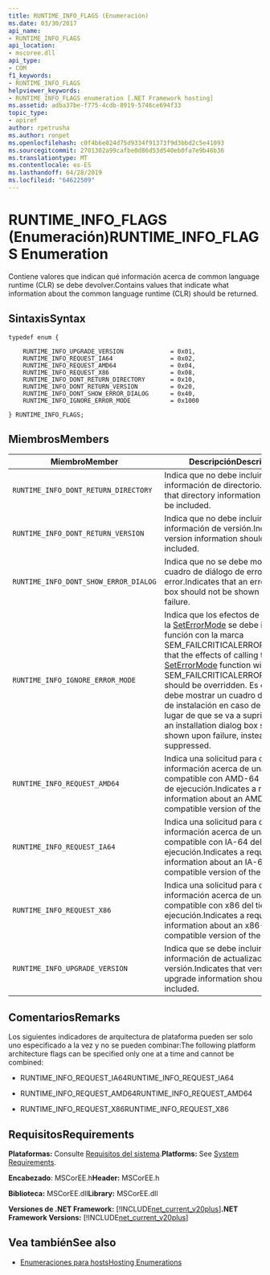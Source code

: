 ```yaml
---
title: RUNTIME_INFO_FLAGS (Enumeración)
ms.date: 03/30/2017
api_name:
- RUNTIME_INFO_FLAGS
api_location:
- mscoree.dll
api_type:
- COM
f1_keywords:
- RUNTIME_INFO_FLAGS
helpviewer_keywords:
- RUNTIME_INFO_FLAGS enumeration [.NET Framework hosting]
ms.assetid: adba37be-f775-4cdb-8919-5746ce694f33
topic_type:
- apiref
author: rpetrusha
ms.author: ronpet
ms.openlocfilehash: c0f4b6e024d75d9334f91373f9d3bbd2c5e41093
ms.sourcegitcommit: 2701302a99cafbe0d86d53d540eb0fa7e9b46b36
ms.translationtype: MT
ms.contentlocale: es-ES
ms.lasthandoff: 04/28/2019
ms.locfileid: "64622509"
---
```

# <a name="runtimeinfoflags-enumeration"></a><span data-ttu-id="f1e81-102">RUNTIME_INFO_FLAGS (Enumeración)</span><span class="sxs-lookup"><span data-stu-id="f1e81-102">RUNTIME_INFO_FLAGS Enumeration</span></span>
<span data-ttu-id="f1e81-103">Contiene valores que indican qué información acerca de common language runtime (CLR) se debe devolver.</span><span class="sxs-lookup"><span data-stu-id="f1e81-103">Contains values that indicate what information about the common language runtime (CLR) should be returned.</span></span>  
  
## <a name="syntax"></a><span data-ttu-id="f1e81-104">Sintaxis</span><span class="sxs-lookup"><span data-stu-id="f1e81-104">Syntax</span></span>  
  
```  
typedef enum {  
  
    RUNTIME_INFO_UPGRADE_VERSION             = 0x01,  
    RUNTIME_INFO_REQUEST_IA64                = 0x02,  
    RUNTIME_INFO_REQUEST_AMD64               = 0x04,  
    RUNTIME_INFO_REQUEST_X86                 = 0x08,  
    RUNTIME_INFO_DONT_RETURN_DIRECTORY       = 0x10,  
    RUNTIME_INFO_DONT_RETURN_VERSION         = 0x20,  
    RUNTIME_INFO_DONT_SHOW_ERROR_DIALOG      = 0x40,  
    RUNTIME_INFO_IGNORE_ERROR_MODE           = 0x1000  
  
} RUNTIME_INFO_FLAGS;  
```  
  
## <a name="members"></a><span data-ttu-id="f1e81-105">Miembros</span><span class="sxs-lookup"><span data-stu-id="f1e81-105">Members</span></span>  
  
|<span data-ttu-id="f1e81-106">Miembro</span><span class="sxs-lookup"><span data-stu-id="f1e81-106">Member</span></span>|<span data-ttu-id="f1e81-107">Descripción</span><span class="sxs-lookup"><span data-stu-id="f1e81-107">Description</span></span>|  
|------------|-----------------|  
|`RUNTIME_INFO_DONT_RETURN_DIRECTORY`|<span data-ttu-id="f1e81-108">Indica que no debe incluirse la información de directorio.</span><span class="sxs-lookup"><span data-stu-id="f1e81-108">Indicates that directory information should not be included.</span></span>|  
|`RUNTIME_INFO_DONT_RETURN_VERSION`|<span data-ttu-id="f1e81-109">Indica que no debe incluirse la información de versión.</span><span class="sxs-lookup"><span data-stu-id="f1e81-109">Indicates that version information should not be included.</span></span>|  
|`RUNTIME_INFO_DONT_SHOW_ERROR_DIALOG`|<span data-ttu-id="f1e81-110">Indica que no se debe mostrar un cuadro de diálogo de error tras un error.</span><span class="sxs-lookup"><span data-stu-id="f1e81-110">Indicates that an error dialog box should not be shown upon failure.</span></span>|  
|`RUNTIME_INFO_IGNORE_ERROR_MODE`|<span data-ttu-id="f1e81-111">Indica que los efectos de la llamada a la [SetErrorMode](https://go.microsoft.com/fwlink/p/?LinkId=255242) se debe invalidar la función con la marca SEM_FAILCRITICALERRORS.</span><span class="sxs-lookup"><span data-stu-id="f1e81-111">Indicates that the effects of calling the [SetErrorMode](https://go.microsoft.com/fwlink/p/?LinkId=255242) function with the SEM_FAILCRITICALERRORS flag should be overridden.</span></span> <span data-ttu-id="f1e81-112">Es decir, se debe mostrar un cuadro de diálogo de instalación en caso de error, en lugar de que se va a suprimir.</span><span class="sxs-lookup"><span data-stu-id="f1e81-112">That is, an installation dialog box should be shown upon failure, instead of being suppressed.</span></span>|  
|`RUNTIME_INFO_REQUEST_AMD64`|<span data-ttu-id="f1e81-113">Indica una solicitud para obtener información acerca de una versión compatible con AMD-64 del tiempo de ejecución.</span><span class="sxs-lookup"><span data-stu-id="f1e81-113">Indicates a request for information about an AMD-64-compatible version of the runtime.</span></span>|  
|`RUNTIME_INFO_REQUEST_IA64`|<span data-ttu-id="f1e81-114">Indica una solicitud para obtener información acerca de una versión compatible con IA-64 del tiempo de ejecución.</span><span class="sxs-lookup"><span data-stu-id="f1e81-114">Indicates a request for information about an IA-64-compatible version of the runtime.</span></span>|  
|`RUNTIME_INFO_REQUEST_X86`|<span data-ttu-id="f1e81-115">Indica una solicitud para obtener información acerca de una versión compatible con x86 del tiempo de ejecución.</span><span class="sxs-lookup"><span data-stu-id="f1e81-115">Indicates a request for information about an x86-compatible version of the runtime.</span></span>|  
|`RUNTIME_INFO_UPGRADE_VERSION`|<span data-ttu-id="f1e81-116">Indica que se debe incluir información de actualización de versión.</span><span class="sxs-lookup"><span data-stu-id="f1e81-116">Indicates that version upgrade information should be included.</span></span>|  
  
## <a name="remarks"></a><span data-ttu-id="f1e81-117">Comentarios</span><span class="sxs-lookup"><span data-stu-id="f1e81-117">Remarks</span></span>  
 <span data-ttu-id="f1e81-118">Los siguientes indicadores de arquitectura de plataforma pueden ser solo uno especificado a la vez y no se pueden combinar:</span><span class="sxs-lookup"><span data-stu-id="f1e81-118">The following platform architecture flags can be specified only one at a time and cannot be combined:</span></span>  
  
- <span data-ttu-id="f1e81-119">RUNTIME_INFO_REQUEST_IA64</span><span class="sxs-lookup"><span data-stu-id="f1e81-119">RUNTIME_INFO_REQUEST_IA64</span></span>  
  
- <span data-ttu-id="f1e81-120">RUNTIME_INFO_REQUEST_AMD64</span><span class="sxs-lookup"><span data-stu-id="f1e81-120">RUNTIME_INFO_REQUEST_AMD64</span></span>  
  
- <span data-ttu-id="f1e81-121">RUNTIME_INFO_REQUEST_X86</span><span class="sxs-lookup"><span data-stu-id="f1e81-121">RUNTIME_INFO_REQUEST_X86</span></span>  
  
## <a name="requirements"></a><span data-ttu-id="f1e81-122">Requisitos</span><span class="sxs-lookup"><span data-stu-id="f1e81-122">Requirements</span></span>  
 <span data-ttu-id="f1e81-123">**Plataformas:** Consulte [Requisitos del sistema](../../../../docs/framework/get-started/system-requirements.md).</span><span class="sxs-lookup"><span data-stu-id="f1e81-123">**Platforms:** See [System Requirements](../../../../docs/framework/get-started/system-requirements.md).</span></span>  
  
 <span data-ttu-id="f1e81-124">**Encabezado**: MSCorEE.h</span><span class="sxs-lookup"><span data-stu-id="f1e81-124">**Header:** MSCorEE.h</span></span>  
  
 <span data-ttu-id="f1e81-125">**Biblioteca:** MSCorEE.dll</span><span class="sxs-lookup"><span data-stu-id="f1e81-125">**Library:** MSCorEE.dll</span></span>  
  
 <span data-ttu-id="f1e81-126">**Versiones de .NET Framework:** [!INCLUDE[net_current_v20plus](../../../../includes/net-current-v20plus-md.md)]</span><span class="sxs-lookup"><span data-stu-id="f1e81-126">**.NET Framework Versions:** [!INCLUDE[net_current_v20plus](../../../../includes/net-current-v20plus-md.md)]</span></span>  
  
## <a name="see-also"></a><span data-ttu-id="f1e81-127">Vea también</span><span class="sxs-lookup"><span data-stu-id="f1e81-127">See also</span></span>

- [<span data-ttu-id="f1e81-128">Enumeraciones para hosts</span><span class="sxs-lookup"><span data-stu-id="f1e81-128">Hosting Enumerations</span></span>](../../../../docs/framework/unmanaged-api/hosting/hosting-enumerations.md)
